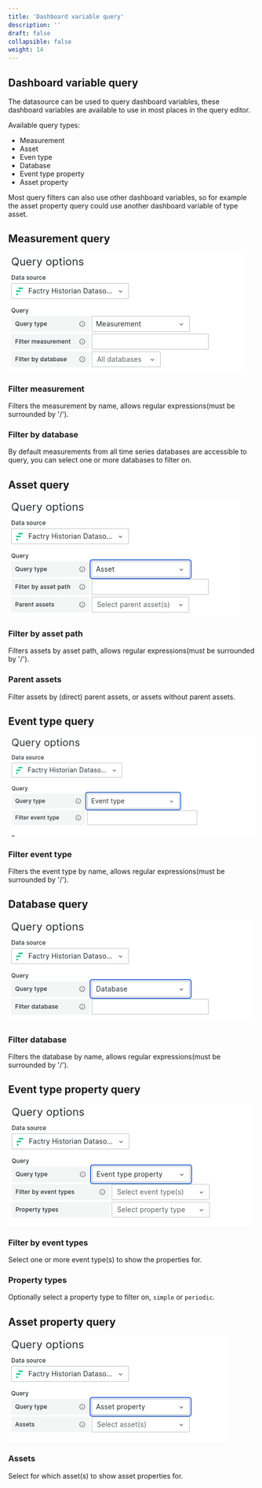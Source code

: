 ```yaml
---
title: 'Dashboard variable query'
description: ''
draft: false
collapsible: false
weight: 14
---
```


## Dashboard variable query

The datasource can be used to query dashboard variables, these dashboard variables are available to use in most places in the query editor.

Available query types:

- Measurement
- Asset
- Even type
- Database 
- Event type property
- Asset property

Most query filters can also use other dashboard variables, so for example the asset property query could use another dashboard variable of type asset.

## Measurement query

![Measurement dashboard variable query](../../images/3_queries/dashboard-variable-measurement.png 'Measurement dashboard variable query')

### Filter measurement

Filters the measurement by name, allows regular expressions(must be surrounded by '/').

### Filter by database

By default measurements from all time series databases are accessible to query, you can select one or more databases to filter on.

## Asset query

![Asset dashboard variable query](../../images/3_queries/dashboard-variable-asset.png 'Asset dashboard variable query')

### Filter by asset path

Filters assets by asset path, allows regular expressions(must be surrounded by '/').

### Parent assets

Filter assets by (direct) parent assets, or assets without parent assets.

## Event type query

![Event type dashboard variable query](../../images/3_queries/dashboard-variable-event-type.png 'Event type dashboard variable query')

### Filter event type

Filters the event type by name, allows regular expressions(must be surrounded by '/').

## Database query

![Database dashboard variable query](../../images/3_queries/dashboard-variable-database.png 'Database dashboard variable query')

### Filter database

Filters the database by name, allows regular expressions(must be surrounded by '/').

## Event type property query

![Event type property dashboard variable query](../../images/3_queries/dashboard-variable-event-type-property.png 'Event type property dashboard variable query')

### Filter by event types

Select one or more event type(s) to show the properties for.

### Property types

Optionally select a property type to filter on, `simple` or `periodic`.

## Asset property query

![Asset property dashboard variable query](../../images/3_queries/dashboard-variable-asset-property.png 'Asset property dashboard variable query')

### Assets

Select for which asset(s) to show asset properties for.
